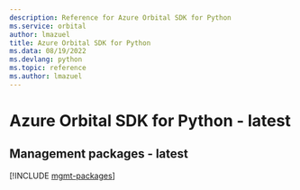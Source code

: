 ```yaml
---
description: Reference for Azure Orbital SDK for Python
ms.service: orbital
author: lmazuel
title: Azure Orbital SDK for Python
ms.data: 08/19/2022
ms.devlang: python
ms.topic: reference
ms.author: lmazuel
---
```

# Azure Orbital SDK for Python - latest

## Management packages - latest
[!INCLUDE [mgmt-packages](orbital-mgmt-index.md)]